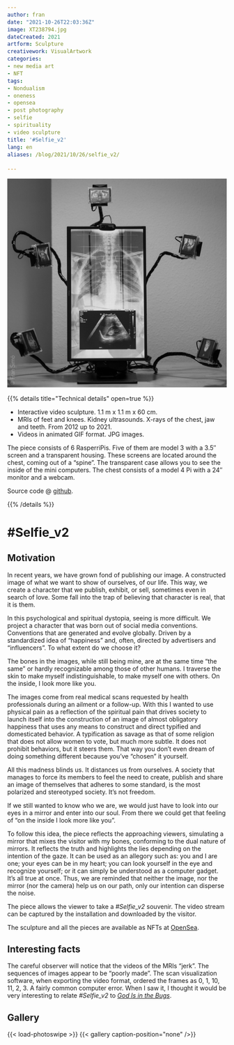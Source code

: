```yaml
---
author: fran
date: "2021-10-26T22:03:36Z"
image: XT238794.jpg
dateCreated: 2021
artform: Sculpture
creativework: VisualArtwork
categories:
- new media art
- NFT
tags:
- Nondualism
- oneness
- opensea
- post photography
- selfie
- spirituality
- video sculpture
title: '#Selfie_v2'
lang: en
aliases: /blog/2021/10/26/selfie_v2/

---
```

![](XT238820.jpg)

{{% details title="Technical details" open=true %}}
- Interactive video sculpture. 1.1 m x 1.1 m x 60 cm.
- MRIs of feet and knees. Kidney ultrasounds. X-rays of the chest, jaw and teeth. From 2012 up to 2021.
- Videos in animated GIF format. JPG images.

The piece consists of 6 RasperriPis. Five of them are model 3 with a 3.5″ screen and a transparent housing. These
screens are located around the chest, coming out of a “spine”. The transparent case allows you to see the inside of the
mini computers. The chest consists of a model 4 Pi with a 24″ monitor and a webcam.

Source code @ [github](https://github.com/fransimo/selfie_v2).

{{% /details %}}

# #Selfie_v2

## Motivation

In recent years, we have grown fond of publishing our image. A constructed image of what we want to show of ourselves,
of our life. This way, we create a character that we publish, exhibit, or sell, sometimes even in search of love. Some
fall into the trap of believing that character is real, that it is them.

In this psychological and spiritual dystopia, seeing is more difficult. We project a character that was born out of
social media conventions. Conventions that are generated and evolve globally. Driven by a standardized idea of
“happiness” and, often, directed by advertisers and “influencers”. To what extent do we choose it?

The bones in the images, while still being mine, are at the same time “the same” or hardly recognizable among those of
other humans. I traverse the skin to make myself indistinguishable, to make myself one with others. On the inside, I
look more like you.

The images come from real medical scans requested by health professionals during an ailment or a follow-up. With this I
wanted to use physical pain as a reflection of the spiritual pain that drives society to launch itself into the
construction of an image of almost obligatory happiness that uses any means to construct and direct typified and
domesticated behavior. A typification as savage as that of some religion that does not allow women to vote, but much
more subtle. It does not prohibit behaviors, but it steers them. That way you don’t even dream of doing something
different because you’ve “chosen” it yourself.

All this madness blinds us. It distances us from ourselves. A society that manages to force its members to feel the need
to create, publish and share an image of themselves that adheres to some standard, is the most polarized and stereotyped
society. It’s not freedom.

If we still wanted to know who we are, we would just have to look into our eyes in a mirror and enter into our soul.
From there we could get that feeling of “on the inside I look more like you”.

To follow this idea, the piece reflects the approaching viewers, simulating a mirror that mixes the visitor with my
bones, conforming to the dual nature of mirrors. It reflects the truth and highlights the lies depending on the
intention of the gaze. It can be used as an allegory such as: you and I are one; your eyes can be in my heart; you can
look yourself in the eye and recognize yourself; or it can simply be understood as a computer gadget. It’s all true at
once. Thus, we are reminded that neither the image, nor the mirror (nor the camera) help us on our path, only our
intention can disperse the noise.

The piece allows the viewer to take a _#Selfie\_v2_ souvenir. The video stream can be captured by the installation and
downloaded by the visitor.

The sculpture and all the pieces are available as NFTs at [OpenSea](https://opensea.io/collection/selfie-v2-fransimo).

## Interesting facts

The careful observer will notice that the videos of the MRIs “jerk”. The sequences of images appear to be “poorly made”.
The scan visualization software, when exporting the video format, ordered the frames as 0, 1, 10, 11, 2, 3. A fairly
common computer error. When I saw it, I thought it would be very interesting to relate _#Selfie\_v2_ to
_[God Is in the Bugs](https://fransimo.info/blog/2021/07/31/god-is-in-the-bugs/)_.

## Gallery

{{< load-photoswipe >}}
{{< gallery caption-position="none" />}}
